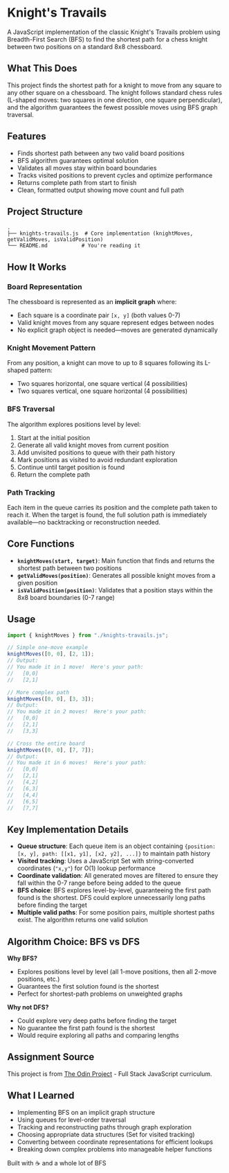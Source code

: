 # Knight's Travails

A JavaScript implementation of the classic Knight's Travails problem using Breadth-First Search (BFS) to find the shortest path for a chess knight between two positions on a standard 8x8 chessboard.

## What This Does

This project finds the shortest path for a knight to move from any square to any other square on a chessboard. The knight follows standard chess rules (L-shaped moves: two squares in one direction, one square perpendicular), and the algorithm guarantees the fewest possible moves using BFS graph traversal.

## Features

- Finds shortest path between any two valid board positions
- BFS algorithm guarantees optimal solution
- Validates all moves stay within board boundaries
- Tracks visited positions to prevent cycles and optimize performance
- Returns complete path from start to finish
- Clean, formatted output showing move count and full path

## Project Structure

```
.
├── knights-travails.js  # Core implementation (knightMoves, getValidMoves, isValidPosition)
└── README.md           # You're reading it
```

## How It Works

### Board Representation

The chessboard is represented as an **implicit graph** where:

- Each square is a coordinate pair `[x, y]` (both values 0-7)
- Valid knight moves from any square represent edges between nodes
- No explicit graph object is needed—moves are generated dynamically

### Knight Movement Pattern

From any position, a knight can move to up to 8 squares following its L-shaped pattern:

- Two squares horizontal, one square vertical (4 possibilities)
- Two squares vertical, one square horizontal (4 possibilities)

### BFS Traversal

The algorithm explores positions level by level:

1. Start at the initial position
2. Generate all valid knight moves from current position
3. Add unvisited positions to queue with their path history
4. Mark positions as visited to avoid redundant exploration
5. Continue until target position is found
6. Return the complete path

### Path Tracking

Each item in the queue carries its position and the complete path taken to reach it. When the target is found, the full solution path is immediately available—no backtracking or reconstruction needed.

## Core Functions

- **`knightMoves(start, target)`**: Main function that finds and returns the shortest path between two positions
- **`getValidMoves(position)`**: Generates all possible knight moves from a given position
- **`isValidPosition(position)`**: Validates that a position stays within the 8x8 board boundaries (0-7 range)

## Usage

```javascript
import { knightMoves } from "./knights-travails.js";

// Simple one-move example
knightMoves([0, 0], [2, 1]);
// Output:
// You made it in 1 move!  Here's your path:
//   [0,0]
//   [2,1]

// More complex path
knightMoves([0, 0], [3, 3]);
// Output:
// You made it in 2 moves!  Here's your path:
//   [0,0]
//   [2,1]
//   [3,3]

// Cross the entire board
knightMoves([0, 0], [7, 7]);
// Output:
// You made it in 6 moves!  Here's your path:
//   [0,0]
//   [2,1]
//   [4,2]
//   [6,3]
//   [4,4]
//   [6,5]
//   [7,7]
```

## Key Implementation Details

- **Queue structure**: Each queue item is an object containing `{position: [x, y], path: [[x1, y1], [x2, y2], ...]}` to maintain path history
- **Visited tracking**: Uses a JavaScript Set with string-converted coordinates (`"x,y"`) for O(1) lookup performance
- **Coordinate validation**: All generated moves are filtered to ensure they fall within the 0-7 range before being added to the queue
- **BFS choice**: BFS explores level-by-level, guaranteeing the first path found is the shortest. DFS could explore unnecessarily long paths before finding the target
- **Multiple valid paths**: For some position pairs, multiple shortest paths exist. The algorithm returns one valid solution

## Algorithm Choice: BFS vs DFS

**Why BFS?**

- Explores positions level by level (all 1-move positions, then all 2-move positions, etc.)
- Guarantees the first solution found is the shortest
- Perfect for shortest-path problems on unweighted graphs

**Why not DFS?**

- Could explore very deep paths before finding the target
- No guarantee the first path found is the shortest
- Would require exploring all paths and comparing lengths

## Assignment Source

This project is from [The Odin Project](https://www.theodinproject.com/) - Full Stack JavaScript curriculum.

## What I Learned

- Implementing BFS on an implicit graph structure
- Using queues for level-order traversal
- Tracking and reconstructing paths through graph exploration
- Choosing appropriate data structures (Set for visited tracking)
- Converting between coordinate representations for efficient lookups
- Breaking down complex problems into manageable helper functions

Built with ☕ and a whole lot of BFS

